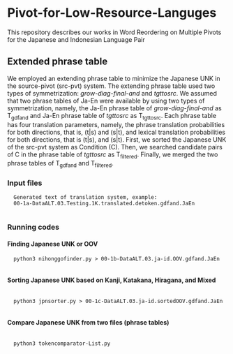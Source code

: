 # Pivot-for-Low-Resource-Languges
This repository describes our works in Word Reordering on Multiple Pivots for the Japanese and Indonesian Language Pair 

## Extended phrase table
We employed an extending phrase table to minimize the Japanese UNK in the source-pivot (src-pvt) system. The extending phrase table used two types of symmetrization: *grow-diag-final-and* and *tgttosrc*. We assumed that two phrase tables of Ja-En were available by using two types of symmetrization, namely, the Ja-En phrase table of *grow-diag-final-and* as T<sub>gdfand</sub> and Ja-En phrase table of *tgttosrc* as T<sub>tgttosrc</sub>. Each phrase table has four translation parameters, namely, the phrase translation probabilities for both directions, that is, (t|s) and (s|t), and lexical translation probabilities for both directions, that is (t|s), and (s|t). First, we sorted the Japanese UNK of the src-pvt system as Condition (C). Then, we searched candidate pairs of C in the phrase table of *tgttosrc* as T<sub>filtered</sub>. Finally, we merged the two phrase tables of T<sub>gdfand</sub> and T<sub>filtered</sub>. 

### Input files
```
  Generated text of translation system, example:
  00-1a-DataALT.03.Testing.1K.translated.detoken.gdfand.JaEn
  
```

### Running codes
#### Finding Japanese UNK or OOV

```
  python3 nihonggofinder.py > 00-1b-DataALT.03.ja-id.OOV.gdfand.JaEn
  
```
#### Sorting Japanese UNK based on Kanji, Katakana, Hiragana, and Mixed

```
  
  python3 jpnsorter.py > 00-1c-DataALT.03.ja-id.sortedOOV.gdfand.JaEn
  
```
#### Compare Japanese UNK from two files (phrase tables)

```
  
  python3 tokencomparator-List.py

```
